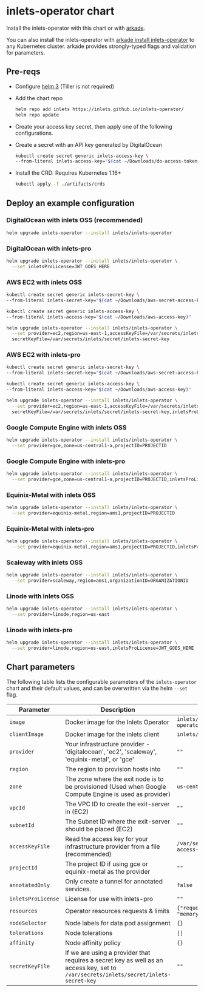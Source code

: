 # inlets-operator chart

Install the inlets-operator with this chart or with [arkade](https://get-arkade.dev).

You can also install the inlets-operator with [arkade install inlets-operator](https://get-arkade.dev) to any Kubernetes cluster. arkade provides strongly-typed flags and validation for parameters.

## Pre-reqs

* Configure [helm 3](https://github.com/openfaas/faas-netes/blob/master/HELM.md) (Tiller is not required)

* Add the chart repo

  ```sh
  helm repo add inlets https://inlets.github.io/inlets-operator/
  helm repo update
  ```

* Create your access key secret, then apply one of the following configurations.

* Create a secret with an API key generated by DigitalOcean

    ```sh
    kubectl create secret generic inlets-access-key \
    --from-literal inlets-access-key="$(cat ~/Downloads/do-access-token)"
    ```

* Install the CRD:
    Requires Kubernetes 1.16+
    ```sh
    kubectl apply -f ./artifacts/crds
    ```

## Deploy an example configuration

### DigitalOcean with inlets OSS (recommended)

```sh
helm upgrade inlets-operator --install inlets/inlets-operator
```

### DigitalOcean with inlets-pro

```sh
helm upgrade inlets-operator --install inlets/inlets-operator \
  --set inletsProLicense=JWT_GOES_HERE
```

### AWS EC2 with inlets OSS

```bash
kubectl create secret generic inlets-secret-key \
--from-literal inlets-secret-key="$(cat ~/Downloads/aws-secret-access-key)"

kubectl create secret generic inlets-access-key \
--from-literal inlets-access-key="$(cat ~/Downloads/aws-access-key)"

helm upgrade inlets-operator --install inlets/inlets-operator \
  --set provider=ec2,region=us-east-1,accessKeyFile=/var/secrets/inlets/inlets-access-key,\
  secretKeyFile=/var/secrets/inlets/secret/inlets-secret-key
```

### AWS EC2 with inlets-pro

```bash
kubectl create secret generic inlets-secret-key \
--from-literal inlets-secret-key="$(cat ~/Downloads/aws-secret-access-key)"

kubectl create secret generic inlets-access-key \
--from-literal inlets-access-key="$(cat ~/Downloads/aws-access-key)"

helm upgrade inlets-operator --install inlets/inlets-operator \
  --set provider=ec2,region=us-east-1,accessKeyFile=/var/secrets/inlets/inlets-access-key,\
  secretKeyFile=/var/secrets/inlets/secret/inlets-secret-key,inletsProLicense=JWT_GOES_HERE
```

### Google Compute Engine with inlets OSS

```sh
helm upgrade inlets-operator --install inlets/inlets-operator \
  --set provider=gce,zone=us-central1-a,projectID=PROJECTID
```

### Google Compute Engine with inlets-pro

```sh
helm upgrade inlets-operator --install inlets/inlets-operator \
  --set provider=gce,zone=us-central1-a,projectID=PROJECTID,inletsProLicense=JWT_GOES_HERE
```

### Equinix-Metal with inlets OSS

```sh
helm upgrade inlets-operator --install inlets/inlets-operator \
  --set provider=equinix-metal,region=ams1,projectID=PROJECTID
```

### Equinix-Metal with inlets-pro

```sh
helm upgrade inlets-operator --install inlets/inlets-operator \
  --set provider=equinix-metal,region=ams1,projectID=PROJECTID,inletsProLicense=JWT_GOES_HERE
```

### Scaleway with inlets OSS

```sh
helm upgrade inlets-operator --install inlets/inlets-operator \
  --set provider=scaleway,region=ams1,organizationID=ORGANIZATIONID
```

### Linode with inlets OSS

```sh
helm upgrade inlets-operator --install inlets/inlets-operator \
  --set provider=linode,region=us-east
```

### Linode with inlets-pro

```sh
helm upgrade inlets-operator --install inlets/inlets-operator \
  --set provider=linode,region=us-east,inletsProLicense=JWT_GOES_HERE
```


## Chart parameters

The following table lists the configurable parameters of the `inlets-operator` chart and their default values,
and can be overwritten via the helm `--set` flag.

Parameter | Description | Default
---                             | ---                                                                     | ---
`image`                 | Docker image for the Inlets Operator                                            | `inlets/inlets-operator:0.7.4`
`clientImage`           | Docker image for the inlets client                                              | `inlets/inlets:2.7.10`
`provider`              | Your infrastructure provider - 'digitalocean', 'ec2', 'scaleway', 'equinix-metal', or 'gce'                       | `""`
`region`                | The region to provision hosts into                                              | `""`
`zone`                  | The zone where the exit node is to be provisioned (Used when Google Compute Engine is used as provider) | `us-central1-a`
`vpcId`                 | The VPC ID to create the exit-server in (EC2) | `""`
`subnetId`              | The Subnet ID where the exit-server should be placed (EC2) | `""`
`accessKeyFile`         | Read the access key for your infrastructure provider from a file (recommended)  | `/var/secrets/inlets/inlets-access-key`
`projectId`             | The project ID if using gce or equinix-metal as the provider    | `""`
`annotatedOnly`         | Only create a tunnel for annotated services.                                    | `false`
`inletsProLicense`      | License for use with inlets-pro                                                 | `""`
`resources`             | Operator resources requests & limits                                            | `{"requests":{"cpu": "100m", "memory": "128Mi"}}`
`nodeSelector`          | Node labels for data pod assignment                                             | `{}`
`tolerations`           | Node tolerations                                                                | `[]`
`affinity`              | Node affinity policy                                                            | `{}`
`secretKeyFile`         | If we are using a provider that requires a secret key as well as an access key, set to `/var/secrets/inlets/secret/inlets-secret-key` | `""`
